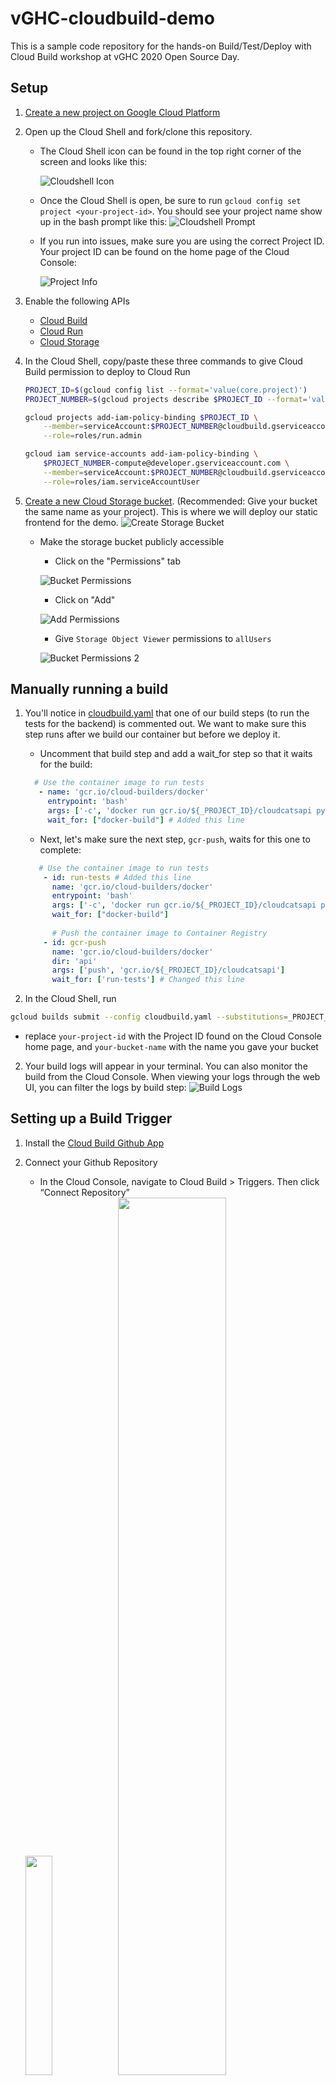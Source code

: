 # vGHC-cloudbuild-demo

This is a sample code repository for the hands-on Build/Test/Deploy with Cloud Build workshop at vGHC 2020 Open Source Day.

## Setup 

1. [Create a new project on Google Cloud Platform](https://cloud.google.com/resource-manager/docs/creating-managing-projects)
1. Open up the Cloud Shell and fork/clone this repository.
    - The Cloud Shell icon can be found in the top right corner of the screen and looks like this: 

        ![Cloudshell Icon](/screenshots/cloudshell.png)
    - Once the Cloud Shell is open, be sure to run `gcloud config set project <your-project-id>`. You should see your project name show up in the bash prompt like this:
    ![Cloudshell Prompt](/screenshots/cloudshell-prompt.png)
    - If you run into issues, make sure you are using the correct Project ID. Your project ID can be found on the home page of the Cloud Console:
    
        ![Project Info](/screenshots/project-info.png)

1. Enable the following APIs
    - [Cloud Build](https://console.cloud.google.com/apis/library/cloudbuild.googleapis.com)
    - [Cloud Run](https://console.cloud.google.com/apis/library/run.googleapis.com)
    - [Cloud Storage](https://console.cloud.google.com/apis/library/storage-component.googleapis.com)
1. In the Cloud Shell, copy/paste these three commands to give Cloud Build permission to deploy to Cloud Run
    ```bash
    PROJECT_ID=$(gcloud config list --format='value(core.project)')
    PROJECT_NUMBER=$(gcloud projects describe $PROJECT_ID --format='value(projectNumber)')
    ```

    ```bash
    gcloud projects add-iam-policy-binding $PROJECT_ID \
        --member=serviceAccount:$PROJECT_NUMBER@cloudbuild.gserviceaccount.com \
        --role=roles/run.admin
    ```

    ```bash
    gcloud iam service-accounts add-iam-policy-binding \
        $PROJECT_NUMBER-compute@developer.gserviceaccount.com \
        --member=serviceAccount:$PROJECT_NUMBER@cloudbuild.gserviceaccount.com \
        --role=roles/iam.serviceAccountUser
    ```
1. [Create a new Cloud Storage bucket](https://console.cloud.google.com/storage/browser?). (Recommended: Give your bucket the same name as your project). This is where we will deploy our static frontend for the demo.
![Create Storage Bucket](/screenshots/create-storage-bucket.png)
    - Make the storage bucket publicly accessible
        - Click on the "Permissions" tab
        
        ![Bucket Permissions](/screenshots/bucket-permissions.png)
        
        - Click on "Add"
        
        ![Add Permissions](/screenshots/add-permissions.png)
        
        - Give `Storage Object Viewer` permissions to `allUsers`
        
        ![Bucket Permissions 2](/screenshots/bucket-permissions2.png)

## Manually running a build
1. You'll notice in [cloudbuild.yaml](/cloudbuild.yaml) that one of our build steps (to run the tests for the backend) is commented out. We want to make sure this step runs after we build our container but before we deploy it. 
     - Uncomment that build step and add a wait_for step so that it waits for the build:
     ```yaml
       # Use the container image to run tests
        - name: 'gcr.io/cloud-builders/docker'
          entrypoint: 'bash'
          args: ['-c', 'docker run gcr.io/${_PROJECT_ID}/cloudcatsapi pytest -v']
          wait_for: ["docker-build"] # Added this line
     ```
     - Next, let's make sure the next step, `gcr-push`, waits for this one to complete:
    ```yaml
       # Use the container image to run tests
        - id: run-tests # Added this line
          name: 'gcr.io/cloud-builders/docker'
          entrypoint: 'bash'
          args: ['-c', 'docker run gcr.io/${_PROJECT_ID}/cloudcatsapi pytest -v']
          wait_for: ["docker-build"] 
        
          # Push the container image to Container Registry
        - id: gcr-push
          name: 'gcr.io/cloud-builders/docker'
          dir: 'api'
          args: ['push', 'gcr.io/${_PROJECT_ID}/cloudcatsapi']
          wait_for: ['run-tests'] # Changed this line
     ```


1. In the Cloud Shell, run 
```bash
gcloud builds submit --config cloudbuild.yaml --substitutions=_PROJECT_ID=your-project-id,_BUCKET_NAME=your-bucket-name
```

- replace `your-project-id` with the Project ID found on the Cloud Console home page, and `your-bucket-name` with the name you gave your bucket

2. Your build logs will appear in your terminal. You can also monitor the build from the Cloud Console. When viewing your logs through the web UI, you can filter the logs by build step:
![Build Logs](/screenshots/build-logs.png)

## Setting up a Build Trigger
1. Install the [Cloud Build Github App](https://github.com/marketplace/google-cloud-build)

1. Connect your Github Repository
    - In the Cloud Console, navigate to Cloud Build > Triggers. Then click “Connect Repository”
    
    <img src="/screenshots/create-trigger.png" width="30%" /> 
    <img src="/screenshots/create-trigger2.png" width="60%" /> 
    
    - Select GitHub as your source. You should be prompted to sign in to GitHub to authorize Cloud Build.
    
    <img src="/screenshots/create-trigger3.png" width="60%" /> 
    <img src="/screenshots/create-trigger4.png" width="30%" /> 
    
    - Give Cloud Build access to your repository.
    
    <img src="/screenshots/create-trigger6.png" width="45%" /> 
    <img src="/screenshots/create-trigger5.png" width="45%" /> 
    
2. Configure settings for the GitHub Trigger
    - Name the trigger, give it a description, and specify that it’s activated by pushing to the master branch
    
    <img src="/screenshots/configure-trigger.png" width="50%" />
    
    - You can tell Cloud Build which specific files to look for changes in to trigger a build. Here, we’re telling Cloud Build to ignore .gitignore and our Markdown files.
    
    ![Configure Trigger](/screenshots/configure-trigger2.png)
    
    - You can also specify the substitution variables that we previously passed in through the command line
    ![Configure Trigger](/screenshots/configure-trigger3.png)

## Testing the Build Trigger

1. We're going to connect the website with the backend API, merge those new changes to the master branch, and trigger a new build.
    - Navigate to [frontend/src/js/gallery.js](frontend/src/js/gallery.js). You should see some commented out code. Let's uncomment it.
    ```javascript
    const axios = require('axios').default;
    const catApi = 'http://localhost:5000';


    $(document).ready(function () {
         let htmlString = '';
         for (let i = 0; i < 10; i++) {
            axios.get(`${catApi}/cat`).then((resp) => {
                 htmlString += `<a href="${resp.data}" data-lightbox="cat-img"><img src=${resp.data}</a>`;
                 $('.gallery').html(htmlString);
             })
         }
     });

    ```
    - Next, let's change the URL at the top to point to the deployed API instead of localhost. We can find the URL for the API in the Cloud Build logs.
    ![Build Logs](/screenshots/build-logs2.png)
    - Copy this URL into the file you're editing:
    ```javascript
    const axios = require('axios').default;
    const catApi = "https://cloudcatsapi-k3dzw45ylq-uc.a.run.app"; #Changed this line
    ```
    - Now merge those changes into the master branch and watch the build complete!
